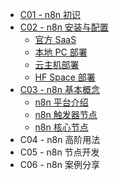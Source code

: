 - [C01 - n8n 初识](c01/ "Capter01 n8n 初识")
- [C02 - n8n 安装与配置](c02/ "Capter02 n8n 安装与配置")
  - [官方 SaaS](c02/saas.md)
  - [本地 PC 部署](c02/local-pc-deploy?id=本地-pc-部署)
  - [云主机部署](c02/cloud-host-deploy?id=云主机部署)
  - [HF Space 部署](c02/hf-space-deploy?id=huggingface-space-部署)
- [C03 - n8n 基本概念](c03/ "Capter03 n8n 基本概念")
  - [n8n 平台介绍](c03/n8n-workspace?id=n8n-平台介绍)
  - [n8n 触发器节点](c03/n8n-trigger-nodes?id=n8n-触发器节点)
  - [n8n 核心节点](c03/n8n-core-nodes?id=n8n-核心节点)
- C04 - n8n 高阶用法
- C05 - n8n 节点开发
- C06 - n8n 案例分享
